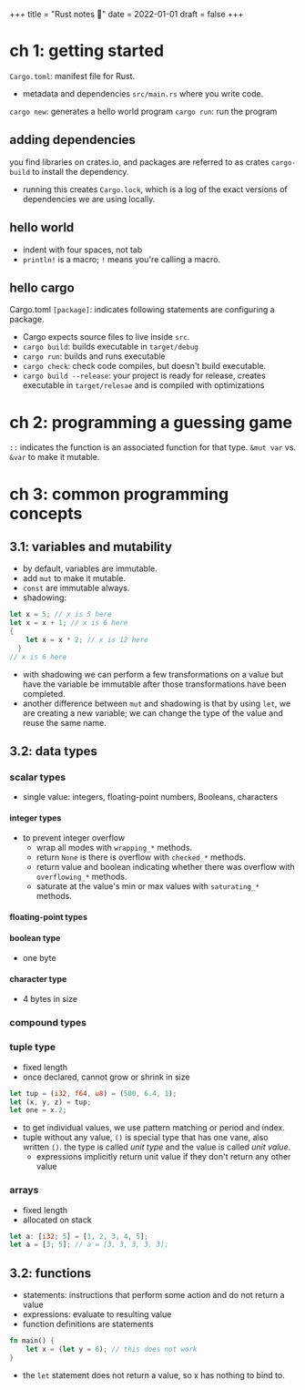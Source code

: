 +++
title = "Rust notes 🦀"
date = 2022-01-01
draft = false
+++

# ch 1: getting started 
`Cargo.toml`: manifest file for Rust. 
- metadata and dependencies
`src/main.rs` where you write code.

`cargo new`: generates a hello world program
`cargo run`: run the program

## adding dependencies
you find libraries on crates.io, and packages are referred to as crates
`cargo-build` to install the dependency.
- running this creates `Cargo.lock`, which is a log of the exact versions of dependencies we are using locally.

## hello world
- indent with four spaces, not tab
- `println!` is a macro; `!` means you're calling a macro.

## hello cargo
Cargo.toml
`[package]`: indicates following statements are configuring a package.
- Cargo expects source files to live inside `src`.
- `cargo build`: builds executable in `target/debug`
- `cargo run`: builds and runs executable
- `cargo check`: check code compiles, but doesn't build executable.
- `cargo build --release`: your project is ready for release, creates executable in `target/relesae` and is compiled with optimizations

# ch 2: programming a guessing game
`::` indicates the function is an associated function for that type.
`&mut var` vs. `&var` to make it mutable.

# ch 3: common programming concepts
## 3.1: variables and mutability
- by default, variables are immutable.
- add `mut` to make it mutable.
- `const` are immutable always.
- shadowing: 
```rust
let x = 5; // x is 5 here
let x = x + 1; // x is 6 here
{
    let x = x * 2; // x is 12 here
  }
// x is 6 here
```
- with shadowing we can perform a few transformations on a value but have the variable be immutable after those transformations have been completed.
- another difference between `mut` and shadowing is that by using `let`, we are creating a new variable; we can change the type of the value and reuse the same name.

## 3.2: data types
### scalar types
- single value: integers, floating-point numbers, Booleans, characters

#### integer types
- to prevent integer overflow
  - wrap all modes with `wrapping_*` methods.
  - return `None` is there is overflow with `checked_*` methods.
  - return value and boolean indicating whether there was overflow with `overflowing_*` methods.
  - saturate at the value's min or max values with `saturating_*` methods.

#### floating-point types
#### boolean type
- one byte
#### character type
- 4 bytes in size

### compound types
### tuple type
- fixed length
- once declared, cannot grow or shrink in size
```rust
let tup = (i32, f64, u8) = (500, 6.4, 1);
let (x, y, z) = tup;
let one = x.2;
```
- to get individual values, we use pattern matching or period and index.
- tuple without any value, `()` is special type that has one vane, also written `()`. the type is called *unit type* and the value is called *unit value*.
  - expressions implicitly return unit value if they don't return any other value

### arrays
- fixed length
- allocated on stack 
```rust
let a: [i32; 5] = [1, 2, 3, 4, 5];
let a = [3; 5]; // a = [3, 3, 3, 3, 3];
```
## 3.2: functions
- statements: instructions that perform some action and do not return a value
- expressions: evaluate to resulting value
- function definitions are statements
```rust
fn main() {
    let x = (let y = 6); // this does not work
}
```
- the `let` statement does not return a value, so x has nothing to bind to.
